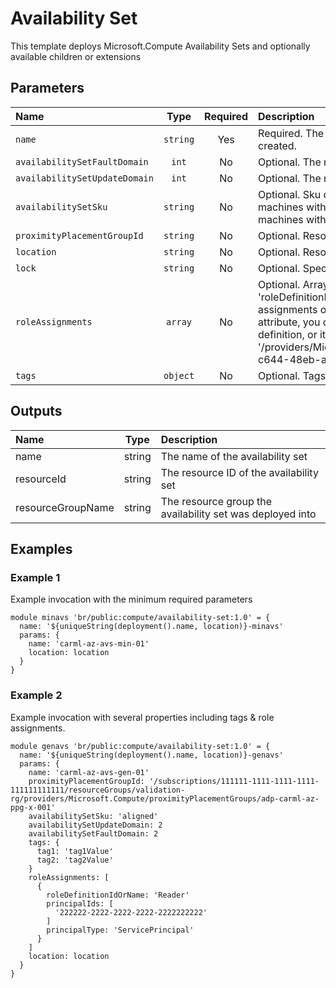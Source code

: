 # Availability Set

This template deploys Microsoft.Compute Availability Sets and optionally available children or extensions

## Parameters

| Name                          | Type     | Required | Description                                                                                                                                                                                                                                                                                                                                                                                                    |
| :---------------------------- | :------: | :------: | :------------------------------------------------------------------------------------------------------------------------------------------------------------------------------------------------------------------------------------------------------------------------------------------------------------------------------------------------------------------------------------------------------------- |
| `name`                        | `string` | Yes      | Required. The name of the availability set that is being created.                                                                                                                                                                                                                                                                                                                                              |
| `availabilitySetFaultDomain`  | `int`    | No       | Optional. The number of fault domains to use.                                                                                                                                                                                                                                                                                                                                                                  |
| `availabilitySetUpdateDomain` | `int`    | No       | Optional. The number of update domains to use.                                                                                                                                                                                                                                                                                                                                                                 |
| `availabilitySetSku`          | `string` | No       | Optional. Sku of the availability set. Use 'Aligned' for virtual machines with managed disks and 'Classic' for virtual machines with unmanaged disks.                                                                                                                                                                                                                                                          |
| `proximityPlacementGroupId`   | `string` | No       | Optional. Resource ID of a proximity placement group.                                                                                                                                                                                                                                                                                                                                                          |
| `location`                    | `string` | No       | Optional. Resource location.                                                                                                                                                                                                                                                                                                                                                                                   |
| `lock`                        | `string` | No       | Optional. Specify the type of lock.                                                                                                                                                                                                                                                                                                                                                                            |
| `roleAssignments`             | `array`  | No       | Optional. Array of role assignment objects that contain the 'roleDefinitionIdOrName' and 'principalId' to define RBAC role assignments on this resource. In the roleDefinitionIdOrName attribute, you can provide either the display name of the role definition, or its fully qualified ID in the following format: '/providers/Microsoft.Authorization/roleDefinitions/c2f4ef07-c644-48eb-af81-4b1b4947fb11' |
| `tags`                        | `object` | No       | Optional. Tags of the availability set resource.                                                                                                                                                                                                                                                                                                                                                               |

## Outputs

| Name              | Type   | Description                                               |
| :---------------- | :----: | :-------------------------------------------------------- |
| name              | string | The name of the availability set                          |
| resourceId        | string | The resource ID of the availability set                   |
| resourceGroupName | string | The resource group the availability set was deployed into |

## Examples

### Example 1

Example invocation with the minimum required parameters

```bicep
module minavs 'br/public:compute/availability-set:1.0' = {
  name: '${uniqueString(deployment().name, location)}-minavs'
  params: {
    name: 'carml-az-avs-min-01'
    location: location
  }
}
```

### Example 2

Example invocation with several properties including tags & role assignments.

```bicep
module genavs 'br/public:compute/availability-set:1.0' = {
  name: '${uniqueString(deployment().name, location)}-genavs'
  params: {
    name: 'carml-az-avs-gen-01'
    proximityPlacementGroupId: '/subscriptions/111111-1111-1111-1111-111111111111/resourceGroups/validation-rg/providers/Microsoft.Compute/proximityPlacementGroups/adp-carml-az-ppg-x-001'
    availabilitySetSku: 'aligned'
    availabilitySetUpdateDomain: 2
    availabilitySetFaultDomain: 2
    tags: {
      tag1: 'tag1Value'
      tag2: 'tag2Value'
    }
    roleAssignments: [
      {
        roleDefinitionIdOrName: 'Reader'
        principalIds: [
          '222222-2222-2222-2222-2222222222'
        ]
        principalType: 'ServicePrincipal'
      }
    ]
    location: location
  }
}
```
